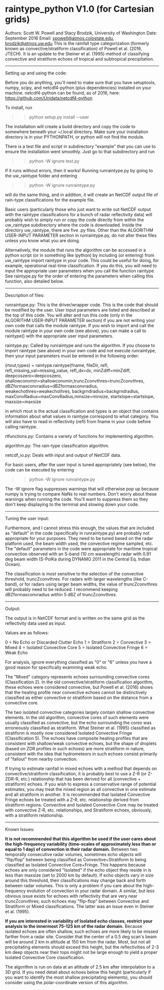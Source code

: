 # raintype_python V1.0 (for Cartesian grids)

Authors: Scott W. Powell and Stacy Brodzik, University of Washington
Date: September 2016
Email: spowell@atmos.colostate.edu, brodzik@atmos.uw.edu
This is the rainfall type categorization (formerly known as convective/stratiform classification) of Powell et al. (2016, JTECH). It is an update to the Steiner et al. (1995) method of classifying convective and stratiform echoes of tropical and subtropical precipitation.

----------------------------------------------------------------

Setting up and using the code:

Before you do anything, you'll need to make sure that you have setuptools, numpy, scipy, and netcdf4-python (plus dependencies) installed on your machine. netcdf4-python can be found, as of 2016, here: https://github.com/Unidata/netcdf4-python

To install, run

>> python setup.py install --user

The installation will create a build directory and copy the code to somewhere beneath your ~/.local directory. Make sure your installation directory is in your PYTHONPATH, or python will not find the module. 

There is a test file and script in subdirectory "example" that you can use to ensure the installation went smoothly. Just go to that subdirectory and run 

>> python -W ignore test.py 

If it runs without errors, then it works! Running runraintype.py by going to the uw_raintype folder and entering 

>> python -W ignore runraintype.py

will do the same thing, and in addition, it will create an NetCDF output file of rain-type classifications for the example file.

Basic users (particularly those who just want to write out NetCDF output with the raintype classifications for a bunch of radar reflectivity data) will probably wish to simply run or copy the code directly from within the uw_raintype subdirectory where the code is downloaded. Inside the directory uw_raintype, there are five .py files. Other than the ALGORITHM USER-INPUT PARAMETER section in runraintype.py, do not alter these files unless you know what you are doing. 

Alternatively, the module that runs the algorithm can be accessed in a python script (or in something like ipython) by including (or entering)
          from uw_raintype import raintype
in your code. This could be useful for doing, for example, operational real-time classification. If you do this, you will need to input the appropriate user parameters when you call the function raintype. See raintype.py for the order of entering the parameters when calling this function, also detailed below.

----------------------------------------------------------------

Description of files:

runraintype.py: This is the driver/wrapper code. This is the code that should be modified by the user. User input parameters are listed and described at the top of this code. You will alter and run this code (only in the ALGORITHM USER-INPUT PARAMETER section) if you are not writing your own code that calls the module raintype. If you wish to import and call the module raintype in your own code (see above), you can make a call to raintype() with the appropriate user input parameters.

raintype.py: Called by runraintype and runs the algorithm. If you choose to import raintype (see above) in your own code and not execute runraintype, then your input parameters must be entered in the following order:

   (rtout,types) = raintype.raintype(fname, fileDir, refl, refl_missing_val=missing_value,
                                   refl_dx=dx, minZdiff=minZdiff, deepcoszero=deepcoszero,
                                  shallowconvmin=shallowconvmin,truncZconvthres=truncZconvthres,
                                   dBZformaxconvradius=dBZformaxconvradius,
                                   weakechothres=weakechothres, backgrndradius=backgrndradius,
                                   maxConvRadius=maxConvRadius,minsize=minsize,
                                   startslope=startslope, maxsize=maxsize

in which rtout is the actual classification and types is an object that contains information about what values in raintype correspond to what category. You will also have to read in reflectivity (refl) from fname in your code before calling raintype.

rtfunctions.py: Contains a variety of functions for implementing algorithm.

algorithm.py: The rain-type classification algorithm.
 
netcdf_io.py: Deals with input and output of NetCDF data.

For basic users, after the user input is tuned appropriately (see below), the code can be executed by entering

>> python -W ignore runraintype.py

The -W ignore flag suppresses warnings that will otherwise pop up because numpy is trying to compare NaNs to real numbers. Don't worry about these warnings when running the code. You'll want to suppress them so they don't keep displaying to the terminal and slowing down your code.

----------------------------------------------------------------

Tuning the user input:

Furthermore, and I cannot stress this enough, the values that are included as "default" in the code (specifically in runraintype.py) are probably not appropriate for your purposes. They need to be tuned based on the radar platform used, the beam width used, the convective regime sampled, etc. The "default" parameters in the code were appropriate for maritime tropical convection observed with an S-band (10 cm wavelength) radar with 0.91 deg beam width (S-PolKa during DYNAMO 2011 in the Central Eq. Indian Ocean).

The classification is *most* sensitive to the selection of the convective threshold, truncZconvthres. For radars with larger wavelengths (like C-band), or for radars using larger beam widths, the value of truncZconvthres will probably need to be reduced. I recommend keeping dBZformaxconvradius within 5 dBZ of truncZconvthres.

----------------------------------------------------------------

Output:

The output is in NetCDF format and is written on the same grid as the reflectivity data used as input.

Values are as follows:

0 = No Echo or Discarded Clutter Echo
1 = Stratiform
2 = Convective
3 = Mixed
4 = Isolated Convective Core
5 = Isolated Convective Fringe
6 = Weak Echo 

For analysis, ignore everything classified as "0" or "6"  unless you have a good reason for specifically examining weak echo. 

The "Mixed" category represents echoes surrounding convective cores (Classification 2). In the old convective/stratiform classification algorithm, these echoes were considered convective, but Powell et al. (2016) shows that the heating profile near convective echoes cannot be distinctively classified as either convective or stratiform based on the distance from a convective core. 

The two isolated convective categories largely contain shallow convective elements. In the old algorithm, convective cores of such elements were usually classified as convective, but the echo surrounding the cores was erroneously classified as stratiform. What Steiner et al. (1995) classified as stratiform is mostly now considered Isolated Convective Fringe (Classification 5). The echoes have composite heating profiles that are consistent with shallow/weak convective echoes, but the shape of droplets (based on ZDR profiles in such echoes) are more stratiform in nature, consistent with the idea that hydrometeors in such echoes consist primarily of "fallout" from nearby convection.

If trying to estimate rainfall in mixed echoes with a method that depends on convective/stratiform classification, it is probably best to use a Z-R (or Z-ZDR-R, etc.) relationship that has been derived for all (convective + stratiform) echoes. If you wish to express a conservative range of potential estimates, you may treat the mixed region as all convective in one estimate and all stratiform in another. It is recommended that Isolated Convective Fringe echoes be treated with a Z-R, etc. relationship derived from stratiform regions. Convective and Isolated Convective Core may be treated with convective Z-R, etc. relationships, and Stratiform echoes, obviously, with a stratiform relationship.

----------------------------------------------------------------

Known Issues: 

**It is not recommended that this algorithm be used if the user cares about the high-frequency variability (time-scales of approximately less than or equal to 1 day) of convection in their radar domain.** Between two temporally consecutive radar volumes, sometimes echo objects will "flip/flop" between being classified as Convective+Stratiform to being classified as Isolated Convective Core+Fringe. This happens because echoes are only considered "Isolated" if the echo object they reside in is less than maxsize (set to 2000 km by default). If echo objects vary in size around this threshold, their classifications may change back and forth between radar volumes. This is only a problem if you care about the high-frequency evolution of convection in your radar domain. A similar, but less obvious issue exists for echoes with reflectivity that are very near truncZconvthres; such echoes may "flip-flop" between Convective and Stratiform or Mixed classifications. The latter was an issue even in Steiner et al. (1995). 

**If you are interested in variability of Isolated echo classes, restrict your analysis to the innermost 75-125 km of the radar domain.** Because isolated echoes are often shallow, such echoes are more likely to be missed farther from a radar site. Consider that the center of a 0.5 deg scan's beam will be around 2 km in altitude at 150 km from the radar. Most, but not all precipitating elements should exceed this height, but the reflectivities of 2-3 km deep objects near their tops might not be large enough to yield a proper Isolated Convective Core classification.

The algorithm is run on data at an altitude of 2.5 km after interpolation to a 3D grid. If you need detail about echoes below this height (particularly if you want to identify the most shallow precipitating elements), you should consider using the polar-coordinate version of this algorithm.
